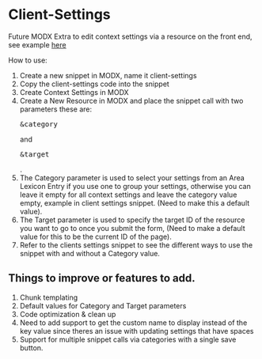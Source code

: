 Client-Settings
===============

Future MODX Extra to edit context settings via a resource on the front end, see example <a href="http://bmv-interactive.com/client-settings.html" target="_blank">here</a>

How to use:

1. Create a new snippet in MODX, name it client-settings
2. Copy the client-settings code into the snippet
3. Create Context Settings in MODX
4. Create a New Resource in MODX and place the snippet call with two parameters these are: <pre>&category</pre> and <pre>&target</pre>.
5. The Category parameter is used to select your settings from an Area Lexicon Entry if you use one to group your settings, otherwise you can leave it empty for all context settings and leave the category value empty, example in client settings snippet. (Need to make this a default value).
6. The Target parameter is used to specify the target ID of the resource you want to go to once you submit the form, (Need to make a default value for this to be the current ID of the page).
7. Refer to the clients settings snippet to see the different ways to use the snippet with and without a Category value.


<h2>Things to improve or features to add.</h2>

1. Chunk templating
2. Default values for Category and Target parameters
3. Code optimization & clean up
4. Need to add support to get the custom name to display instead of the key value since theres an issue with updating settings that have spaces
5. Support for multiple snippet calls via categories with a single save button.
